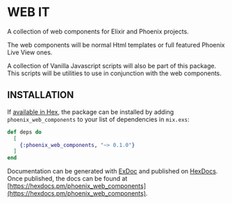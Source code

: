 # WEB IT

A collection of web components for Elixir and Phoenix projects.

The web components will be normal Html templates or full featured Phoenix Live View ones.

A collection of Vanilla Javascript scripts will also be part of this package. This scripts will be utilities to use in conjunction with the web components.


## INSTALLATION

If [available in Hex](https://hex.pm/docs/publish), the package can be installed
by adding `phoenix_web_components` to your list of dependencies in `mix.exs`:

```elixir
def deps do
  [
    {:phoenix_web_components, "~> 0.1.0"}
  ]
end
```

Documentation can be generated with [ExDoc](https://github.com/elixir-lang/ex_doc)
and published on [HexDocs](https://hexdocs.pm). Once published, the docs can
be found at [https://hexdocs.pm/phoenix_web_components](https://hexdocs.pm/phoenix_web_components).

